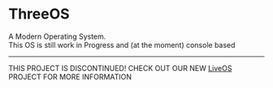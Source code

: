 # ThreeOS
A Modern Operating System.<br />
This OS is still work in Progress and (at the moment) console based <br />
<hr />
THIS PROJECT IS DISCONTINUED! CHECK OUT OUR NEW <a href="https://git.platin-developmentstudios.de/Platin-Developmentstudios/LiveOS">LiveOS</a> PROJECT FOR MORE INFORMATION
